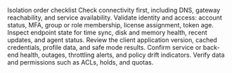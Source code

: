 Isolation order checklist
Check connectivity first, including DNS, gateway reachability, and service availability.
Validate identity and access: account status, MFA, group or role membership, license assignment, token age.
Inspect endpoint state for time sync, disk and memory health, recent updates, and agent status.
Review the client application version, cached credentials, profile data, and safe mode results.
Confirm service or back-end health, outages, throttling alerts, and policy drift indicators.
Verify data and permissions such as ACLs, holds, and quotas.
